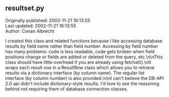## resultset.py  
Originally published: 2002-11-21 16:13:55  
Last updated: 2002-11-21 16:13:55  
Author: Conan Albrecht  
  
I created this class and related functions because I like accessing database results by field name rather than field number.  Accessing by field number has many problems: code is less readable, code gets broken when field positions change or fields are added or deleted from the query, etc.\n\nThis class should have little overhead if you are already using fetchall().\nIt wraps each result row in a ResultRow class which allows you to retrieve results via a dictionary interface (by column name).  The regular list interface (by column number) is also provided.\n\nI can't believe the DB-API 2.0 api didn't include dictionary-style results. I'd love to see the reasoning behind not requiring them of database connection classes.